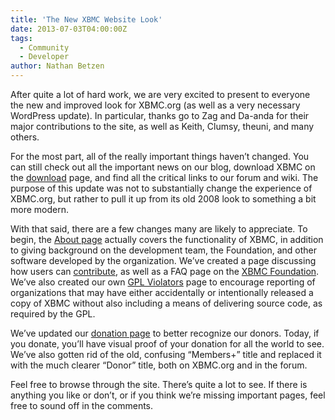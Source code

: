 ```yaml
---
title: 'The New XBMC Website Look'
date: 2013-07-03T04:00:00Z
tags:
  - Community
  - Developer
author: Nathan Betzen
---
```

After quite a lot of hard work, we are very excited to present to everyone the new and improved look for XBMC.org (as well as a very necessary WordPress update). In particular, thanks go to Zag and Da-anda for their major contributions to the site, as well as Keith, Clumsy, theuni, and many others.

 For the most part, all of the really important things haven’t changed. You can still check out all the important news on our blog, download XBMC on the [download](https://kodi.wiki/download/ "Download") page, and find all the critical links to our forum and wiki. The purpose of this update was not to substantially change the experience of XBMC.org, but rather to pull it up from its old 2008 look to something a bit more modern.

 With that said, there are a few changes many are likely to appreciate. To begin, the [About page](https://kodi.wiki/about/ "About") actually covers the functionality of XBMC, in addition to giving background on the development team, the Foundation, and other software developed by the organization. We’ve created a page discussing how users can [contribute](https://kodi.wiki/contribute/ "Contribute"), as well as a FAQ page on the [XBMC Foundation](https://kodi.wiki/about/xbmc-foundation/ "XBMC Foundation"). We’ve also created our own [GPL Violators](https://kodi.wiki/known-list-of-gpl-violators/ "Known List of GPL Violators") page to encourage reporting of organizations that may have either accidentally or intentionally released a copy of XBMC without also including a means of delivering source code, as required by the GPL.

 We’ve updated our [donation page](https://kodi.wiki/contribute/donate/ "Donate") to better recognize our donors. Today, if you donate, you’ll have visual proof of your donation for all the world to see. We’ve also gotten rid of the old, confusing “Members+” title and replaced it with the much clearer “Donor” title, both on XBMC.org and in the forum.

 Feel free to browse through the site. There’s quite a lot to see. If there is anything you like or don’t, or if you think we’re missing important pages, feel free to sound off in the comments.

 